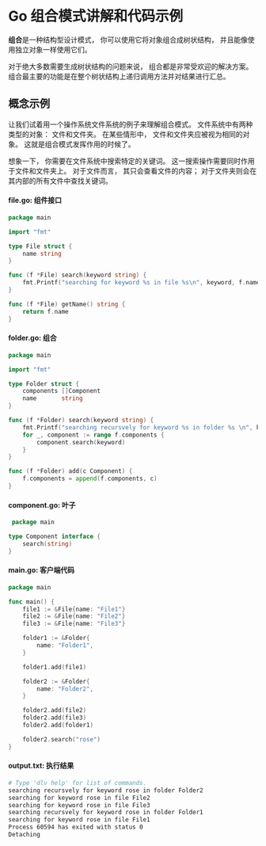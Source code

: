 # Go **组合**模式讲解和代码示例

**组合**是一种结构型设计模式， 你可以使用它将对象组合成树状结构， 并且能像使用独立对象一样使用它们。

对于绝大多数需要生成树状结构的问题来说， 组合都是非常受欢迎的解决方案。 组合最主要的功能是在整个树状结构上递归调用方法并对结果进行汇总。

## 概念示例

让我们试着用一个操作系统文件系统的例子来理解组合模式。 文件系统中有两种类型的对象： 文件和文件夹。 在某些情形中， 文件和文件夹应被视为相同的对象。 这就是组合模式发挥作用的时候了。

想象一下， 你需要在文件系统中搜索特定的关键词。 这一搜索操作需要同时作用于文件和文件夹上。 对于文件而言， 其只会查看文件的内容； 对于文件夹则会在其内部的所有文件中查找关键词。

####  **file.go:** 组件接口

```go
package main

import "fmt"

type File struct {
	name string
}

func (f *File) search(keyword string) {
	fmt.Printf("searching for keyword %s in file %s\n", keyword, f.name)
}

func (f *File) getName() string {
	return f.name
}

```

####  **folder.go:** 组合

```go
package main

import "fmt"

type Folder struct {
	components []Component
	name       string
}

func (f *Folder) search(keyword string) {
	fmt.Printf("searching recursvely for keyword %s in folder %s \n", keyword, f.name)
	for _, component := range f.components {
		component.search(keyword)
	}
}

func (f *Folder) add(c Component) {
	f.components = append(f.components, c)
}

```

####  **component.go:** 叶子

```go
 package main

type Component interface {
	search(string)
}

```

####  **main.go:** 客户端代码

```go
package main

func main() {
	file1 := &File{name: "File1"}
	file2 := &File{name: "File2"}
	file3 := &File{name: "File3"}

	folder1 := &Folder{
		name: "Folder1",
	}

	folder1.add(file1)

	folder2 := &Folder{
		name: "Folder2",
	}

	folder2.add(file2)
	folder2.add(file3)
	folder2.add(folder1)

	folder2.search("rose")
}

```

####  **output.txt:** 执行结果

```sh
# Type 'dlv help' for list of commands.
searching recursvely for keyword rose in folder Folder2 
searching for keyword rose in file File2
searching for keyword rose in file File3
searching recursvely for keyword rose in folder Folder1 
searching for keyword rose in file File1
Process 60594 has exited with status 0
Detaching
```